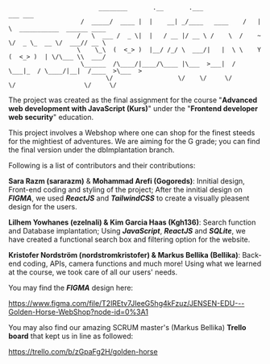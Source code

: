 
                             ________       .__       .___                ___ ___                             
                        /  _____/  ____ |  |    __| _/____   ____    /   |   \  ___________  ______ ____  
                       /   \  ___ /  _ \|  |   / __ |/ __ \ /    \  /    ~    \/  _ \_  __ \/  ___// __ \ 
                       \    \_\  (  <_> )  |__/ /_/ \  ___/|   |  \ \    Y    (  <_> )  | \/\___ \\  ___/ 
                        \______  /\____/|____/\____ |\___  >___|  /  \___|_  / \____/|__|  /____  >\___  >
                               \/                  \/    \/     \/         \/                   \/     \/ 
  

The project was created as the final assignment for the course "**Advanced web development with JavaScript (Kurs)**" under the "**Frontend developer web security**" education. 

This project involves a Webshop where one can shop for the finest steeds for the mightiest of adventures. We are aiming for the G grade; you can find the final version under the dbImplantation branch.

Following is a list of contributors and their contributions:

**Sara Razm (sararazm)** & **Mohammad Arefi (Gogoreds)**: Innitial design, Front-end coding and styling of the project; After the innitial design on **_FIGMA_**, we used **_ReactJS_** and **_TailwindCSS_** to create a visually pleasent design for the users.

**Lilhem Yowhanes (ezelnali) & Kim Garcia Haas (Kgh136)**: Search function and Database implantation; Using **_JavaScript_**, **_ReactJS_** and **_SQLite_**, we have created a functional search box and filtering option for the website.

**Kristofer Nordström (nordstromkristofer) & Markus Bellika (Bellika)**: Back-end coding, APIs, camera functions and much more! Using what we learned at the course, we took care of all our users' needs.

You may find the **_FIGMA_** design here:

https://www.figma.com/file/T2lREtv7JIeeG5hg4kFzuz/JENSEN-EDU---Golden-Horse-WebShop?node-id=0%3A1

You may also find our amazing SCRUM master's (Markus Bellika) **Trello board** that kept us in line as followed:

https://trello.com/b/zGpaFg2H/golden-horse

